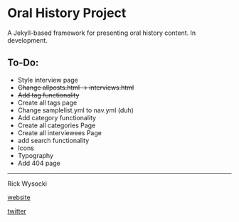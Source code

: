 # Oral History Project

A Jekyll-based framework for presenting oral history content. In development.

## To-Do:
- Style interview page
- ~~Change allposts.html -> interviews.html~~
- ~~Add tag functionality~~
- Create all tags page
- Change samplelist.yml to nav.yml (duh)
- Add category functionality
- Create all categories Page
- Create all interviewees Page
- add search functionality
- Icons
- Typography
- Add 404 page

-------------------------
Rick Wysocki

[website](rickwysocki.com)

[twitter](twitter.com/rickwysocki)
